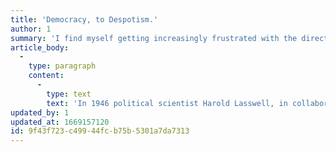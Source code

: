 ```yaml
---
title: 'Democracy, to Despotism.'
author: 1
summary: 'I find myself getting increasingly frustrated with the direction this country is headed, and after some interesting research I think I figured out where we''re headed. Despotism.'
article_body:
  -
    type: paragraph
    content:
      -
        type: text
        text: 'In 1946 political scientist Harold Lasswell, in collaboration with The Encyclopædia Britannica, produced a film exploring how democratic societies, have fallen into despotism.'
updated_by: 1
updated_at: 1669157120
id: 9f43f723-c499-44fc-b75b-5301a7da7313
---
```

